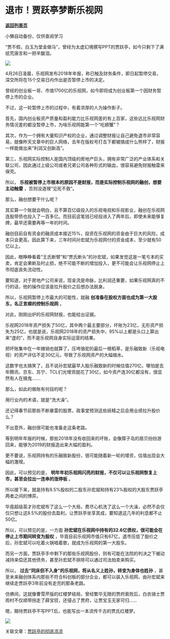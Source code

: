 # 退市！贾跃亭梦断乐视网

[**返回列表页**](/gzh/政事堂2019)

小懒自动备份，仅供查阅学习

  

“贾不假，白玉为堂金做马”，曾经为太虚幻境撰写PPT的贾跃亭，如今只剩下了满纸荒唐言和一把辛酸泪。

  

![](https://mmbiz.qpic.cn/mmbiz_jpg/rxhS23yu8cNAASmegOUalWSghIbt7GRHMfL2KVs1LDCu7NLV4VqfibdQXneMDkCwz1qN4k7cHLTaL7n2puy03DA/640?wx_fmt=jpeg)

  

4月26日凌晨，乐视网发布2018年年报，称已触及财务条件，即日起暂停交易，深交所将在15个交易日内作出是否暂停上市的决定。  

  

曾经的创业板一哥、市值1700亿的乐视网，如今即将成为创业板第一个因财务暂停上市的企业。

  

不过，这一轮暂停上市的过程中，有着浓厚的人为操作影子。

  

首先，国内创业板资产质量和盈利能力比乐视网差的有上百家，这些远比乐视网财务情况差的都没暂停上市，为啥乐视网能第一个“吃螃蟹”？

  

其次，作为一个拥有大量知识产权的企业，通过调整财报让自己避免退市非常容易，就像昨天文章中的巨人网络，去年在版权号打击下都被搞成什么熊样了，财报一样能做出来“利润又创新高”。

  

第三，乐视网实际控制人是国内顶级的房地产巨头，拥有非常广泛的产业体系和关联公司，因此通过上级公司或者兄弟公司各种形式的输血，很容易避免财报触雷来保壳。

  

所以， **乐视被暂停上市根本的原因不是财报，而是实际控制乐视网的融创，想要主动触雷** ，否则没道理“见死不救”。

  

那么，融创想要干什么呢？

  

其实算一个账就会明白，且不算百亿级投入的乐视电视和乐视影业，融创在乐视网连股带债也投入了一百多亿。而目前这笔钱已经投进入了两年后，即使未来能够复牌，最早还需要再等一年的时间。

  

融创目前自有资金的融资成本接近15%，投资在乐视网的资金由于巨大的风险，成本只会更高，因此算下来，三年时间孙宏斌为乐视网付的资金成本，至少就有50亿以上。

  

因此，眼睁睁看着“王氏断臂”和“贾氏断头”的孙宏斌，如果发觉这是一笔亏本的买卖，肯定会果断及时止损，绝不可能不断的增加投入，更不可能会让乐视网停止上市彻底丧失流动性。

  

要知道，对于房地产公司来说，现金流是命脉，比利润还重要，如果乐视网真的不行的话，他的操作应该是拉升股价之后想办法脱身。

  

所以，乐视网暂停上市最大的可能性，就融 **创准备在股权方面也成为第一大股东，名正言顺的控制乐视网** 。

  

对此，刚刚出炉的乐视网财报，也能给出证据。

  

乐视网2018年资产损失了50亿，其中两个最主要部分，坏账为23亿，无形资产损失为25亿，也就是说，乐视网2018年的资产损失中，95%以上都是头口上算出来“虚的”，而不是乐视网自身实际运营的结果。

  

把坏账集中在一年摊销也就算了，压垮骆驼的最后一根稻草，是乐融致新（乐视电视）的资产评估不足30亿元，导致了乐视网资产的大幅缩水。  

  

这数字也太搞笑了，且不说孙宏斌最早入股乐融致新的时候估值270亿，哪怕是去年腾讯、京东、苏宁、TCL们光增资就花了30亿，如今资产连30亿都没有，很显然有人在搞鬼.......

  

那么，如此的做账有何目的呢？

  

用行业内的术语，就是“洗大澡”。

  

还记得春节前那些不断暴雷的股票，政事堂预测这些妖精之后会用业绩拉升股价么？

  

不出意外，融创很可能也准备走这条老路。

  

等到明年年报的时候，那些2018年没有收回来的坏账，会像獐子岛的扇贝纷纷游回来，能够为2019的财报造出来大幅的盈利。

  

更不要说，乐视网持有的乐融致新股份，很可能随着新一轮的增资，估值出现会大幅的激增。

  

因此，可以预见的是， **明年年初乐视网闪亮的财报，不仅可以让乐视网恢复上市，甚至会拉出一连串的涨停板** 。

  

所以接下来，就是持有8.5%股权的二股东孙宏斌和持有23%股权的大股东贾跃亭两者之间的博弈。

  

毕竟超级英才孙宏斌布了这么一个大局，费尽心机洗了这么一个大澡，必然不会仅仅只想让这8.5%的股份去盈利，让贾跃亭坐享其成，要知道这几年的利息都不止50亿。

  

所以，可以预见的是，一方面 **孙宏斌在乐视网中持有的32.6亿债权，很可能会在停止上市期间转变为股权**
，毕竟目前乐视网市值只有67亿，退市压低了股价之后，孙宏斌可以吃着火锅唱着歌，就成为乐视网的第一大股东。

  

而另一方面，贾跃亭手中剩下的那些乐视网股份，则有可能在法院的判决之下被动减持来偿还其他债务，甚至孙宏斌不排除可以通过司法拍卖来购买。

  

所以， **过去“同床但不入身”的乐视网，将从名义上姓孙，转变为身体也姓孙**
，甚至未来融创体系内那些不符合科创板的部分企业，都可以装入乐视网，由孙宏斌来继续走贾跃亭3年前没有走完的那条老路。

  

仿佛间，这就像曹雪芹版的红楼梦结局，曾经繁华无限的贾府衰败后，白衣骑士贾雨村不仅顺带拐走了薛宝钗，还侵占了贾府，让贾宝玉无家可归......

  

嗯，期待贾跃亭不写PPT后，也能写出一本流传千古的贾氏红楼梦。

  

![](https://mmbiz.qpic.cn/mmbiz_jpg/rxhS23yu8cMiatPvp0VIcSMibKUkTa4icp7AVT3HXAXydE25AT4ExJ5oTmvpq95aKo2xxu1XaJODX39BQVsSMxlvg/640?wx_fmt=jpeg)

  

关联文章：[贾跃亭的彻底凉凉](https://mp.weixin.qq.com/s?__biz=MzAwMzU1ODAwOQ==&mid=2650330643&idx=1&sn=8b95a28ac57966460e973b0eeb2dc99e&scene=21#wechat_redirect)

